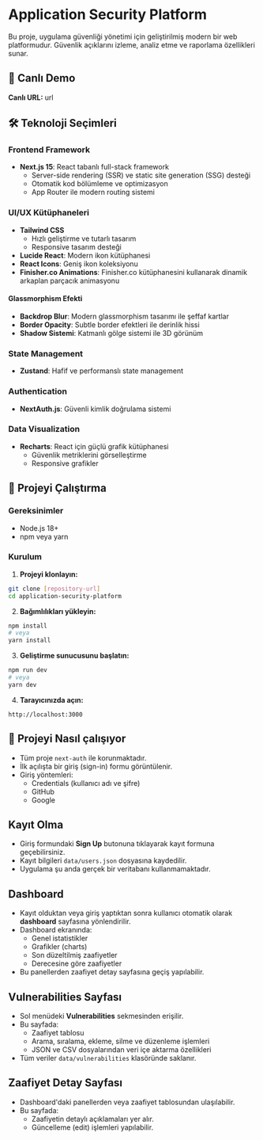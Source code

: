 # Application Security Platform

Bu proje, uygulama güvenliği yönetimi için geliştirilmiş modern bir web platformudur. Güvenlik açıklarını izleme, analiz etme ve raporlama özellikleri sunar.

## 🚀 Canlı Demo

**Canlı URL:** url

## 🛠️ Teknoloji Seçimleri

### Frontend Framework

- **Next.js 15**: React tabanlı full-stack framework
  - Server-side rendering (SSR) ve static site generation (SSG) desteği
  - Otomatik kod bölümleme ve optimizasyon
  - App Router ile modern routing sistemi

### UI/UX Kütüphaneleri

- **Tailwind CSS**
  - Hızlı geliştirme ve tutarlı tasarım
  - Responsive tasarım desteği
- **Lucide React**: Modern ikon kütüphanesi
- **React Icons**: Geniş ikon koleksiyonu
- **Finisher.co Animations**: Finisher.co kütüphanesini kullanarak dinamik arkaplan parçacık animasyonu

#### Glassmorphism Efekti

- **Backdrop Blur**: Modern glassmorphism tasarımı ile şeffaf kartlar
- **Border Opacity**: Subtle border efektleri ile derinlik hissi
- **Shadow Sistemi**: Katmanlı gölge sistemi ile 3D görünüm

### State Management

- **Zustand**: Hafif ve performanslı state management

### Authentication

- **NextAuth.js**: Güvenli kimlik doğrulama sistemi

### Data Visualization

- **Recharts**: React için güçlü grafik kütüphanesi
  - Güvenlik metriklerini görselleştirme
  - Responsive grafikler

## 🚀 Projeyi Çalıştırma

### Gereksinimler

- Node.js 18+
- npm veya yarn

### Kurulum

1. **Projeyi klonlayın:**

```bash
git clone [repository-url]
cd application-security-platform
```

2. **Bağımlılıkları yükleyin:**

```bash
npm install
# veya
yarn install
```

3. **Geliştirme sunucusunu başlatın:**

```bash
npm run dev
# veya
yarn dev
```

4. **Tarayıcınızda açın:**

```
http://localhost:3000
```

## 🚀 Projeyi Nasıl çalışıyor

- Tüm proje `next-auth` ile korunmaktadır.
- İlk açılışta bir giriş (sign-in) formu görüntülenir.
- Giriş yöntemleri:
  - Credentials (kullanıcı adı ve şifre)
  - GitHub
  - Google

## Kayıt Olma

- Giriş formundaki **Sign Up** butonuna tıklayarak kayıt formuna geçebilirsiniz.
- Kayıt bilgileri `data/users.json` dosyasına kaydedilir.
- Uygulama şu anda gerçek bir veritabanı kullanmamaktadır.

## Dashboard

- Kayıt olduktan veya giriş yaptıktan sonra kullanıcı otomatik olarak **dashboard** sayfasına yönlendirilir.
- Dashboard ekranında:
  - Genel istatistikler
  - Grafikler (charts)
  - Son düzeltilmiş zaafiyetler
  - Derecesine göre zaafiyetler
- Bu panellerden zaafiyet detay sayfasına geçiş yapılabilir.

## Vulnerabilities Sayfası

- Sol menüdeki **Vulnerabilities** sekmesinden erişilir.
- Bu sayfada:
  - Zaafiyet tablosu
  - Arama, sıralama, ekleme, silme ve düzenleme işlemleri
  - JSON ve CSV dosyalarından veri içe aktarma özellikleri
- Tüm veriler `data/vulnerabilities` klasöründe saklanır.

## Zaafiyet Detay Sayfası

- Dashboard'daki panellerden veya zaafiyet tablosundan ulaşılabilir.
- Bu sayfada:
  - Zaafiyetin detaylı açıklamaları yer alır.
  - Güncelleme (edit) işlemleri yapılabilir.
